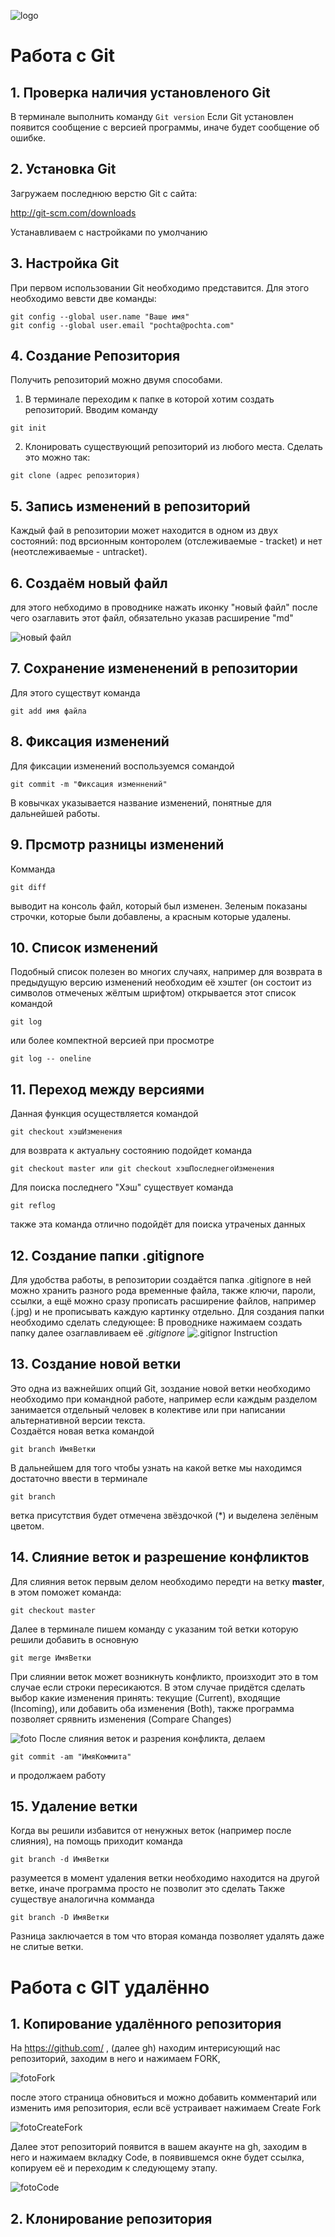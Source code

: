 ![logo](Git_Logo.png)
  # Работа с Git
  
  ## 1. Проверка наличия установленого Git
В терминале выполнить команду `Git version`
Если Git установлен появится сообщение с версией программы, иначе будет сообщение об ошибке.

## 2. Установка Git
Загружаем последнюю верстю Git с сайта:

http://git-scm.com/downloads

Устанавливаем с настройками по умолчанию

## 3. Настройка Git
При первом использовании Git необходимо представится. Для этого необходимо вевсти две команды:
```
git config --global user.name "Ваше имя"
git config --global user.email "pochta@pochta.com"
```
## 4. Создание Репозитория
Получить репозиторий можно двумя способами.
1. В терминале переходим к папке в которой хотим создать репозиторий. Вводим команду
```
git init
```
2. Клонировать существующий репозиторий из любого места.
Сделать это можно так:
```
git clone (адрес репозитория)
```
## 5. Запись изменений в репозиторий
Каждый фай в репозитории может находится в одном из двух состояний: под врсионным конторолем (отслеживаемые - tracket) и нет (неотслеживаемые - untracket).

## 6. Создаём новый файл
для этого небходимо в проводнике нажать иконку "новый файл" после чего озаглавить этот файл, обязательно указав расширение "md"

![новый файл](git_new_fail.jpg)
## 7. Сохранение измененений в репозитории
Для этого существут команда
```
git add имя файла
```
## 8. Фиксация изменений 
Для фиксации изменений воспользуемся сомандой 
```
git commit -m "Фиксация изменнений"
```
В ковычках указывается название изменений, понятные для дальнейшей работы.
## 9. Прсмотр разницы изменений
Комманда
```
git diff
````
 выводит на консоль файл, который был изменен. Зеленым показаны строчки, которые были добавлены, а красным которые удалены.
 
 ## 10. Список изменений
Подобный список полезен во многих случаях, например для возврата в предыдущую версию изменений необходим её хэштег (он состоит из символов отмеченых жёлтым шрифтом)
открывается этот список командой
```
git log
```
или более компектной версией при просмотре
```
git log -- oneline
```
## 11. Переход между версиями
Данная функция осуществляется командой
```
git checkout хэшИзменения
```
для возврата к актуальну состоянию подойдет команда
```
git checkout master или git checkout хэшПоследнегоИзменения
```
Для поиска последнего "Хэш" существует команда
```
git reflog
```
также эта команда отлично подойдёт для поиска утраченых данных

## 12. Создание папки .gitignore
Для удобства работы, в репозитории создаётся папка .gitignore в ней можно хранить разного рода временные файла, также ключи,  пароли, ссылки, а ещё можно сразу прописать расширение файлов, например (.jpg) и не прописывать каждую картинку отдельно.
Для создания папки необходимо сделать следующее:
В проводнике нажимаем создать папку далее озаглавливаем её _.gitignore_
![.gitignor Instruction](gitignore.png)

## 13. Создание новой ветки
Это одна из важнейших опций Git, зоздание новой ветки необходимо необходимо при командной работе, например если каждым разделом занимается отдельный человек в колективе или при написании альтернативной версии текста.  
Создаётся новая ветка командой
```
git branch ИмяВетки
```
В дальнейшем для того чтобы узнать на какой ветке мы находимся достаточно ввести в терминале
```
git branch
```
ветка присутствия будет отмечена звёздочкой (*) и выделена зелёным цветом.

## 14. Слияние веток и разрешение конфликтов
Для слияния веток первым делом необходимо передти на ветку **master**, в этом поможет команда:
```
git checkout master
```
Далее в терминале пишем команду с указаним той ветки которую решили добавить в основную
```
git merge ИмяВетки
```
При слиянии веток может возникнуть конфликто, произходит это в том случае если строки пересикаются. В этом случае придётся сделать выбор какие изменения принять: текущие (Current), входящие (Incoming), или добавить оба изменения (Both), также программа позволяет срявнить изменения (Compare Changes)

![foto](conflict.png)
После слияния веток и разрения конфликта, делаем 
```
git commit -am "ИмяКоммита"
```
и продолжаем работу

## 15. Удаление ветки
Когда вы решили избавится от ненужных  веток (например после слияния), на помощь приходит команда
```
git branch -d ИмяВетки
```
разумеется в момент удаления ветки необходимо находится на другой ветке, иначе программа просто не позволит это сделать
Также существуе аналогична комманда
```
git branch -D ИмяВетки
```
Разница заключается в том что вторая команда позволяет удалять даже не слитые ветки.

# Работа с GIT удалённо

## 1. Копирование удалённого репозитория
На https://github.com/ , (далее gh) находим интерисующий нас репозиторий, заходим в него и нажимаем FORK,

![fotoFork](Fork.png)

 после этого страница обновиться и можно добавить комментарий или изменить имя репозитория, если всё устраивает нажимаем Create Fork

 ![fotoCreateFork](CreateFork.png)

 Далее этот репозиторий появится в вашем акаунте на gh, заходим в него и нажимаем вкладку Code, в появившемся окне будет ссылка, копируем её и переходим к следующему этапу.

 ![fotoCode](Code.png)

 ## 2. Клонирование репозитория
 